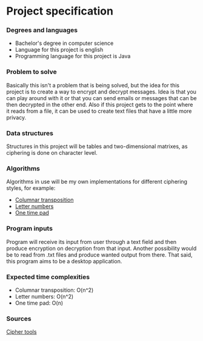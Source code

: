 # Project specification

### Degrees and languages

* Bachelor's degree in computer science
* Language for this project is english
* Programming language for this project is Java

### Problem to solve

Basically this isn't a problem that is being solved, but the idea for this project is to create a way
to encrypt and decrypt messages. Idea is that you can play around with it or that you can send emails
or messages that can be then decrypted in the other end. Also if this project gets to the point where
it reads from a file, it can be used to create text files that have a little more privacy. 

### Data structures

Structures in this project will be tables and two-dimensional matrixes, as ciphering is done on 
character level.

### Algorithms

Algorithms in use will be my own implementations for different ciphering styles, for example:
* [Columnar transposition](http://rumkin.com/tools/cipher/coltrans.php)
* [Letter numbers](http://rumkin.com/tools/cipher/numbers.php)
* [One time pad](http://rumkin.com/tools/cipher/otp.php)

### Program inputs

Program will receive its input from user through a text field and then produce encryption on decryption
from that input. Another possibility would be to read from .txt files and produce wanted output from
there. That said, this program aims to be a desktop application. 

### Expected time complexities

* Columnar transposition: O(n^2)
* Letter numbers: O(n^2)
* One time pad: O(n)


### Sources

[Cipher tools](http://rumkin.com/tools/cipher/index.php)

